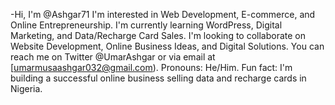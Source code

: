 -Hi, I'm @Ashgar71
I'm interested in Web Development, E-commerce, and Online Entrepreneurship.
I'm currently learning WordPress, Digital Marketing, and Data/Recharge Card Sales.
I'm looking to collaborate on Website Development, Online Business Ideas, and Digital Solutions.
You can reach me on Twitter @UmarAshgar or via email at [umarmusaashgar032@gmail.com).
Pronouns: He/Him.
Fun fact: I'm building a successful online business selling data and recharge cards in Nigeria.
<!---
Ashgar71/Ashgar71 is a ✨ special ✨ repository because its `README.md` (this file) appears on your GitHub profile.
You can click the Preview link to take a look at your changes.
--->
